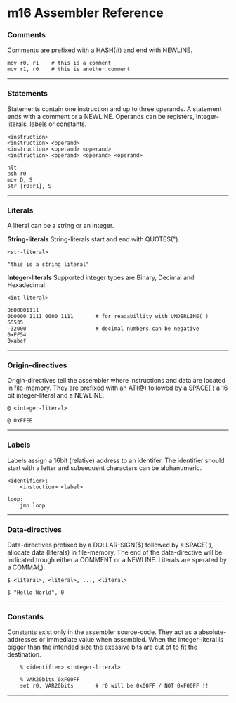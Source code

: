 # m16 Assembler Reference


### Comments
Comments are prefixed with a HASH(#) and end with NEWLINE.

	mov r0, r1    # this is a comment
	mov r1, r0    # this is another comment
---

### Statements
Statements contain one instruction and up to three operands.
A statement ends with a comment or a NEWLINE.
Operands can be registers, integer-literals, labels or constants.

	<instruction> 
	<instruction> <operand>
	<instruction> <operand> <operand>
	<instruction> <operand> <operand> <operand>

	hlt
	psh r0
	mov D, S
	str [r0:r1], S
---

### Literals 
A literal can be a string or an integer.

**String-literals**
String-literals start and end with QUOTES(").

	<str-literal>

	"this is a string literal"

**Integer-literals**
Supported integer types are Binary, Decimal and Hexadecimal
	
	<int-literal>

	0b00001111
	0b0000_1111_0000_1111		# for readabillity with UNDERLINE(_)
	65535
	-32000						# decimal numbers can be negative
	0xFF54
	0xabcf
--- 

### Origin-directives
Origin-directives tell the assembler where instructions and data are 
located in file-memory. They are prefixed with an AT(@) followed by a 
SPACE( ) a 16 bit integer-literal and a NEWLINE.
    
    @ <integer-literal>

    @ 0xFFEE 
---


### Labels
Labels assign a 16bit (relative) address to an identifer.
The identifier should start with a letter and subsequent characters
can be alphanumeric.

	<identifier>:
		<instuction> <label>

	loop:
		jmp loop
---

### Data-directives
Data-directives prefixed by a DOLLAR-SIGN($) followed by a SPACE( ), 
allocate data (literals) in file-memory. The end of the data-directive will 
be indicated trough either a COMMENT or a NEWLINE.
Literals are sperated by a COMMA(,).

	$ <literal>, <literal>, ..., <literal>
	
	$ "Hello World", 0
---

### Constants
Constants exist only in the assembler source-code. They act as a 
absolute-addresses or immediate value when assembled.
When the integer-literal is bigger than the intended size the exessive bits
are cut of to fit the destination.

		% <identifier> <integer-literal>

		% VAR20bits 0xF00FF
		set r0, VAR20bits 		# r0 will be 0x00FF / NOT 0xF00FF !!
---
